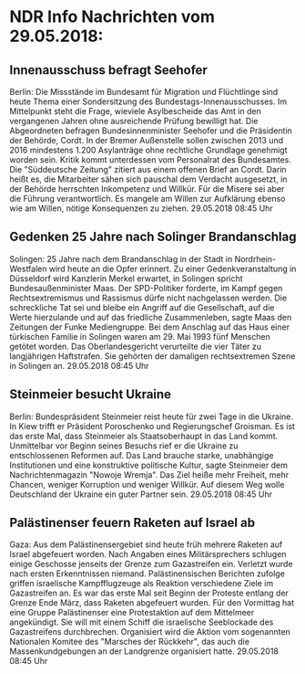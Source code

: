 # NDR Info Nachrichten vom 29.05.2018:


## Innenausschuss befragt Seehofer
Berlin: Die Missstände im Bundesamt für Migration und Flüchtlinge sind heute Thema einer Sondersitzung des Bundestags-Innenausschusses. Im Mittelpunkt steht die Frage, wieviele Asylbescheide das Amt in den vergangenen Jahren ohne ausreichende Prüfung bewilligt hat. Die Abgeordneten befragen Bundesinnenminister Seehofer und die Präsidentin der Behörde, Cordt. In der Bremer Außenstelle sollen zwischen 2013 und 2016 mindestens 1.200 Asylanträge ohne rechtliche Grundlage genehmigt worden sein. Kritik kommt unterdessen vom Personalrat des Bundesamtes. Die "Süddeutsche Zeitung" zitiert aus einem offenen Brief an Cordt. Darin heißt es, die Mitarbeiter sähen sich pauschal dem Verdacht ausgesetzt, in der Behörde herrschten Inkompetenz und Willkür. Für die Misere sei aber die Führung verantwortlich. Es mangele am Willen zur Aufklärung ebenso wie am Willen, nötige Konsequenzen zu ziehen. 29.05.2018 08:45 Uhr 

## Gedenken 25 Jahre nach Solinger Brandanschlag
Solingen:		25 Jahre nach dem Brandanschlag in der Stadt in Nordrhein-Westfalen wird heute an die Opfer erinnert. Zu einer Gedenkveranstaltung in Düsseldorf wird Kanzlerin Merkel erwartet, in Solingen spricht Bundesaußenminister Maas. Der SPD-Politiker forderte, im Kampf gegen Rechtsextremismus und Rassismus dürfe nicht nachgelassen werden. Die schreckliche Tat sei und bleibe ein Angriff auf die Gesellschaft, auf die Werte hierzulande und auf das friedliche Zusammenleben, sagte Maas den Zeitungen der Funke Mediengruppe. Bei dem Anschlag auf das Haus einer türkischen Familie in Solingen waren am 29. Mai 1993 fünf Menschen getötet worden. Das Oberlandesgericht verurteilte die vier Täter zu langjährigen Haftstrafen. Sie gehörten der damaligen rechtsextremen Szene in Solingen an. 29.05.2018 08:45 Uhr 

## Steinmeier besucht Ukraine
Berlin: Bundespräsident Steinmeier reist heute für zwei Tage in die Ukraine. In Kiew trifft er Präsident Poroschenko und Regierungschef Groisman. Es ist das erste Mal, dass Steinmeier als Staatsoberhaupt in das Land kommt. Unmittelbar vor Beginn seines Besuchs rief er die Ukraine zu entschlossenen Reformen auf. Das Land brauche starke, unabhängige Institutionen und eine konstruktive politische Kultur, sagte Steinmeier dem Nachrichtenmagazin "Nowoje Wremja". Das Ziel heiße mehr Freiheit, mehr Chancen, weniger Korruption und weniger Willkür. Auf diesem Weg wolle Deutschland der Ukraine ein guter Partner sein. 29.05.2018 08:45 Uhr 

## Palästinenser feuern Raketen auf Israel ab
Gaza: Aus dem Palästinensergebiet sind heute früh mehrere Raketen auf Israel abgefeuert worden. Nach Angaben eines Militärsprechers schlugen einige Geschosse jenseits der Grenze zum Gazastreifen ein. Verletzt wurde nach ersten Erkenntnissen niemand. Palästinensischen Berichten zufolge griffen israelische Kampfflugzeuge als Reaktion verschiedene Ziele im Gazastreifen an. Es war das erste Mal seit Beginn der Proteste entlang der Grenze Ende März, dass Raketen abgefeuert wurden. Für den Vormittag hat eine Gruppe Palästinenser eine Protestaktion auf dem Mittelmeer angekündigt. Sie will mit einem Schiff die israelische Seeblockade des Gazastreifens durchbrechen. Organisiert wird die Aktion vom sogenannten Nationalen Komitee des "Marsches der Rückkehr", das auch die Massenkundgebungen an der Landgrenze organisiert hatte. 29.05.2018 08:45 Uhr 
